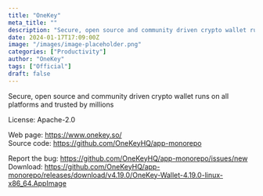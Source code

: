 ```yaml
---
title: "OneKey"
meta_title: ""
description: "Secure, open source and community driven crypto wallet runs on all platforms and trusted by millions"
date: 2024-01-17T17:09:00Z
image: "/images/image-placeholder.png"
categories: ["Productivity"]
author: "OneKey"
tags: ["Official"]
draft: false
---
```


Secure, open source and community driven crypto wallet runs on all platforms and trusted by millions

License: Apache-2.0

Web page: https://www.onekey.so/  
Source code: https://github.com/OneKeyHQ/app-monorepo

Report the bug: https://github.com/OneKeyHQ/app-monorepo/issues/new  
Download: https://github.com/OneKeyHQ/app-monorepo/releases/download/v4.19.0/OneKey-Wallet-4.19.0-linux-x86_64.AppImage
